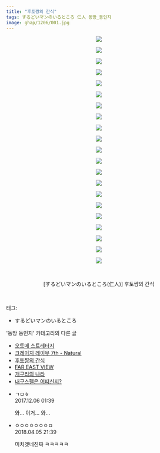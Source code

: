 ```yaml
---
title: "후토쨩의 간식"
tags: するどいマンのいるところ 仁人 동방_동인지
image: ghap/1206/001.jpg
---
```

<div class="article">
<p style="text-align: center; clear: none; float: none;"><img src="{{ site.nasurl }}/ghap/1206/001.jpg"/></p>
<p style="text-align: center; clear: none; float: none;"><img src="{{ site.nasurl }}/ghap/1206/002.jpg"/></p>
<p style="text-align: center; clear: none; float: none;"><img src="{{ site.nasurl }}/ghap/1206/003.jpg"/></p>
<p style="text-align: center; clear: none; float: none;"><img src="{{ site.nasurl }}/ghap/1206/004.jpg"/></p>
<p style="text-align: center; clear: none; float: none;"><img src="{{ site.nasurl }}/ghap/1206/005.jpg"/></p>
<p style="text-align: center; clear: none; float: none;"><img src="{{ site.nasurl }}/ghap/1206/006.jpg"/></p>
<p style="text-align: center; clear: none; float: none;"><img src="{{ site.nasurl }}/ghap/1206/007.jpg"/></p>
<p style="text-align: center; clear: none; float: none;"><img src="{{ site.nasurl }}/ghap/1206/008.jpg"/></p>
<p style="text-align: center; clear: none; float: none;"><img src="{{ site.nasurl }}/ghap/1206/009.jpg"/></p>
<p style="text-align: center; clear: none; float: none;"><img src="{{ site.nasurl }}/ghap/1206/010.jpg"/></p>
<p style="text-align: center; clear: none; float: none;"><img src="{{ site.nasurl }}/ghap/1206/011.jpg"/></p>
<p style="text-align: center; clear: none; float: none;"><img src="{{ site.nasurl }}/ghap/1206/012.jpg"/></p>
<p style="text-align: center; clear: none; float: none;"><img src="{{ site.nasurl }}/ghap/1206/013.jpg"/></p>
<p style="text-align: center; clear: none; float: none;"><img src="{{ site.nasurl }}/ghap/1206/014.jpg"/></p>
<p style="text-align: center; clear: none; float: none;"><img src="{{ site.nasurl }}/ghap/1206/015.jpg"/></p>
<p style="text-align: center; clear: none; float: none;"><img src="{{ site.nasurl }}/ghap/1206/016.jpg"/></p>
<p style="text-align: center; clear: none; float: none;"><img src="{{ site.nasurl }}/ghap/1206/017.jpg"/></p>
<p style="text-align: center; clear: none; float: none;"><img src="{{ site.nasurl }}/ghap/1206/018.jpg"/></p>
<p style="text-align: center; clear: none; float: none;"><img src="{{ site.nasurl }}/ghap/1206/019.jpg"/></p>
<p style="text-align: center; clear: none; float: none;"><img src="{{ site.nasurl }}/ghap/1206/020.jpg"/></p>
<p style="text-align: center; clear: none; float: none;"><img src="{{ site.nasurl }}/ghap/1206/021.jpg"/></p>
<p style="text-align: center; clear: none; float: none;"><br/></p>
<p style="text-align: center; clear: none; float: none;">[するどいマンのいるところ(仁人)] 후토쨩의 간식</p>
<p><br/></p>
</div><div class="tagTrail">
<p>태그: </p>
<ul>
<li>するどいマンのいるところ</li>
</ul>
</div><div class="another">
<p>'동방 동인지' 카테고리의 다른 글</p>
<ul>
<li><a href="/2016-07-29-ghap_1208">오토메 스트레터지</a></li>
<li><a href="/2016-07-29-ghap_1207">크레이지 레이무 7th - Natural</a></li>
<li><a href="/2016-07-29-ghap_1206">후토쨩의 간식</a></li>
<li><a href="/2016-07-29-ghap_1203">FAR EAST VIEW</a></li>
<li><a href="/2016-07-29-ghap_1202">개구리의 나라</a></li>
<li><a href="/2016-07-29-ghap_1201">내구스펠은 어떠신지?</a></li>
</ul>
</div><div class="cb_module cb_fluid">
<div class="cb_wrt cb_profile">
<div class="comment">
<ul>
<li class="cb_thumb_off" id="comment15145717">
<div class="cb_comment_area">
<div class="cb_info_area">
<div class="cb_section">
<span class="cb_nick_name">ㄱㅁㅎ</span>
</div>
<div class="cb_section">
<span class="cb_date">2017.12.06 01:39 </span>
</div>
</div>
<div class="cb_dsc_comment">
<p class="cb_dsc">
											와... 이거... 와...
										</p>
</div>
</div></li>
<li class="cb_thumb_off" id="comment15234003">
<div class="cb_comment_area">
<div class="cb_info_area">
<div class="cb_section">
<span class="cb_nick_name">ㅇㅇㅇㅇㅇㅇㅇㅁ</span>
</div>
<div class="cb_section">
<span class="cb_date">2018.04.05 21:39 </span>
</div>
</div>
<div class="cb_dsc_comment">
<p class="cb_dsc">
											미치겟네진짜 ㅋㅋㅋㅋㅋ
										</p>
</div>
</div></li>
</ul>
</div>
</div><!-- commentList close -->
</div>
<br/>
<p id="refer"></p>
<br/>
